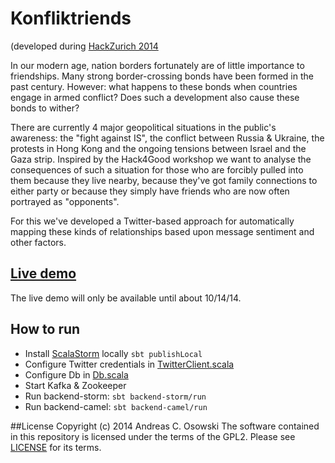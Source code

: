 # Konfliktriends
(developed during [HackZurich 2014](http://hackzurich.com/14)

In our modern age, nation borders fortunately are of little importance to friendships. Many strong border-crossing bonds have been formed in the past century. However: what happens to these bonds when countries engage in armed conflict? Does such a development also cause these bonds to wither?

There are currently 4 major geopolitical situations in the public's awareness: the "fight against IS", the conflict between Russia & Ukraine, the protests in Hong Kong and the ongoing tensions between Israel and the Gaza strip. Inspired by the Hack4Good workshop we want to analyse the consequences of such a situation for those who are forcibly pulled into them because they live nearby, because they've got family connections to either party or because they simply have friends who are now often portrayed as "opponents".

For this we've developed a Twitter-based approach for automatically mapping these kinds of relationships based upon message sentiment and other factors.

## [Live demo](http://zurich.mkdir.name)
The live demo will only be available until about 10/14/14.


## How to run
* Install [ScalaStorm](https://github.com/velvia/ScalaStorm) locally ```sbt publishLocal```
* Configure Twitter credentials in [TwitterClient.scala](backend-storm/src/main/scala/org/konfliktriends/storm/utils/TwitterClient.scala)
* Configure Db in [Db.scala](backend-storm/src/main/scala/org/konfliktriends/storm/Db.scala)
* Start Kafka & Zookeeper 
* Run backend-storm: ```sbt backend-storm/run```
* Run backend-camel: ```sbt backend-camel/run```

##License
Copyright (c) 2014 Andreas C. Osowski
The software contained in this repository is licensed under the terms of the GPL2. Please see [LICENSE](LICENSE) for its terms. 
